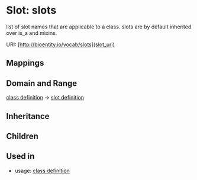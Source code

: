 # Slot: slots


list of slot names that are applicable to a class. slots are by default inherited over is_a and mixins.

URI: [http://bioentity.io/vocab/slots](slot_uri)
## Mappings

## Domain and Range

[class definition](ClassDefinition.md) -> [slot definition](SlotDefinition.md)
## Inheritance

## Children

## Used in

 *  usage: [class definition](ClassDefinition.md)
